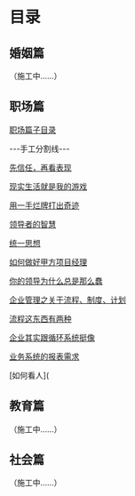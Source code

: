 # 目录 

## 婚姻篇

（施工中……）

## 职场篇

[职场篇子目录](/work/contents-of-work)

---手工分割线---

[先信任，再看表现](/work/article1)

[现实生活就是我的游戏](/work/article2)

[用一手烂牌打出奇迹](/work/article3)

[领导者的智慧](/work/article4)

[统一思想](/work/article5)

[如何做好甲方项目经理](/work/article6)

[你的领导为什么总是那么蠢](/work/article7)

[企业管理之关于流程、制度、计划](/work/article8)

[流程这东西有两种](/work/article9)

[企业其实跟循环系统挺像](/work/article10)

[业务系统的报表需求](/work/article11)

[如何看人](



## 教育篇

（施工中……）

## 社会篇

（施工中……）